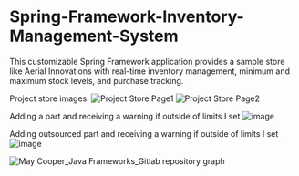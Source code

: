 # Spring-Framework-Inventory-Management-System
This customizable Spring Framework application provides a sample store like Aerial Innovations with real-time inventory management, minimum and maximum stock levels, and purchase tracking.

Project store images:
![Project Store Page1](https://github.com/MayCooper/Spring-Framework-Inventory-Management-System/assets/82129870/c3f20fec-8103-4cc5-a346-b951cd9b976b)
![Project Store Page2](https://github.com/MayCooper/Spring-Framework-Inventory-Management-System/assets/82129870/ffab2d3c-1480-4d2d-a215-0bed92c6df78)

Adding a part and receiving a warning if outside of limits I set
![image](https://github.com/MayCooper/Spring-Framework-Inventory-Management-System/assets/82129870/41ec3ec7-77a1-48d4-9a47-99b642aaf86a)

Adding outsourced part and receiving a warning if outside of limits I set
![image](https://github.com/MayCooper/Spring-Framework-Inventory-Management-System/assets/82129870/7b551e9a-d64b-4538-9875-ba99b374c2a3)

![May Cooper_Java Frameworks_Gitlab repository graph](https://github.com/MayCooper/Spring-Framework-Inventory-Management-System/assets/82129870/d46762e4-5b53-4f7a-a15d-f138262e80ee)
